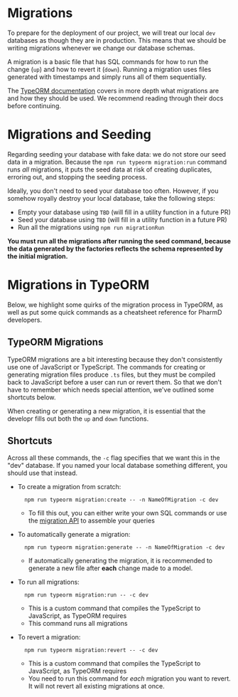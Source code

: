 # Migrations
To prepare for the deployment of our project, we will treat our local `dev` databases as though they are in production. This means that we should be writing migrations whenever we change our database schemas.

A migration is a basic file that has SQL commands for how to run the change (`up`) and how to revert it (`down`). Running a migration uses files generated with timestamps and simply runs all of them sequentially.

The [TypeORM documentation](https://github.com/typeorm/typeorm/blob/master/docs/migrations.md#migrations) covers in more depth what migrations are and how they should be used. We recommend reading through their docs before continuing.

# Migrations and Seeding
Regarding seeding your database with fake data: we do not store our seed data in a migration. Because the `npm run typeorm migration:run` command runs *all* migrations, it puts the seed data at risk of creating duplicates, erroring out, and stopping the seeding process.

Ideally, you don't need to seed your database too often. However, if you somehow royally destroy your local database, take the following steps:

* Empty your database using `TBD` (will fill in a utility function in a future PR)
* Seed your database using `TBD` (will fill in a utility function in a future PR)
* Run all the migrations using `npm run migrationRun`

**You must run all the migrations after running the seed command, because the data generated by the factories reflects the schema represented by the initial migration.**

# Migrations in TypeORM
Below, we highlight some quirks of the migration process in TypeORM, as well as put some quick commands as a cheatsheet reference for PharmD developers.

## TypeORM Migrations
TypeORM migrations are a bit interesting because they don't consistently use one of JavaScript or TypeScript. The commands for creating or generating migration files produce `.ts` files, but they must be compiled back to JavaScript before a user can run or revert them. So that we don't have to remember which needs special attention, we've outlined some shortcuts below.

When creating or generating a new migration, it is essential that the developr fills out both the `up` and `down` functions.

## Shortcuts
Across all these commands, the `-c` flag specifies that we want this in the "dev" database. If you named your local database something different, you should use that instead.

* To create a migration from scratch:

        npm run typeorm migration:create -- -n NameOfMigration -c dev
    * To fill this out, you can either write your own SQL commands or use the [migration API](https://github.com/typeorm/typeorm/blob/master/docs/migrations.md#using-migration-api-to-write-migrations) to assemble your queries
* To automatically generate a migration:

        npm run typeorm migration:generate -- -n NameOfMigration -c dev
    * If automatically generating the migration, it is recommended to generate a new file after **each** change made to a model.
* To run all migrations:

        npm run typeorm migration:run -- -c dev
    * This is a custom command that compiles the TypeScript to JavaScript, as TypeORM requires
    * This command runs all migrations
* To revert a migration:

        npm run typeorm migration:revert -- -c dev
    * This is a custom command that compiles the TypeScript to JavaScript, as TypeORM requires
    * You need to run this command for *each* migration you want to revert. It will not revert all existing migrations at once.